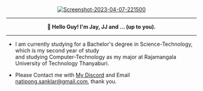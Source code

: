 <div align="center">
<a href="https://ibb.co/xSs6VDZ"><img src="https://i.ibb.co/gM7Js3Y/Screenshot-2023-04-07-221500.png" alt="Screenshot-2023-04-07-221500" border="0"></a>
</div>

----------------------------------------------------------------------------------------------
<div align="center">
<strong>👋 Hello Guy! I'm Jay, JJ and ... (up to you).</strong>
  </div>
  
----------------------------------------------------------------------------------------------

- I am currently studying for a Bachelor's degree in Science-Technology, which is my second year of study
  <br>and studying Computer-Technology as my major at Rajamangala University of Technology Thanyaburi.
    
- Please Contact me with <a href="https://discordapp.com/users/161111988141817857">My Discord</a> and Email <a href="mailto:natipong.sanklar@gmail.com">natipong.sanklar@gmail.com</a>, thank you.
